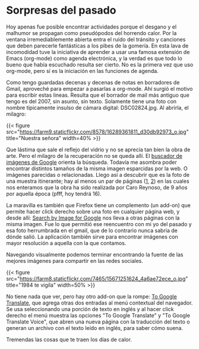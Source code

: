 # Sorpresas del pasado


Hoy apenas fue posible encontrar actividades porque el desgano y el malhumor se
propagan como pseudópodos del horrendo calor. Por la ventana irremediablemente
abierta entra el ruido del tránsito y canciones que deben parecerle fantásticas
a los pibes de la gomería. En esta lava de incomodidad tuve la iniciativa de
aprender a usar una famosa extensión de Emacs (org-mode) como agenda
electrónica, y la verdad es que todo lo bueno que había escuchado resulta ser
cierto. No es la primera vez que uso org-mode, pero sí es la iniciación en las
funciones de agenda.

Como tengo guardadas decenas y decenas de notas en borradores de Gmail,
aproveché para empezar a pasarlas a org-mode. Ahí surgió el motivo para escribir
estas lineas. Resulta que el borrador de mail más antiguo que tengo es del 2007,
sin asunto, sin texto. Solamente tiene una foto con nombre típicamente insulso
de cámara digital: DSC02824.jpg. Al abrirla, el milagro:

{{< figure src="https://farm9.staticflickr.com/8578/16289361811_d30db92973_o.jpg" title="Nuestra señora" width=40% >}}

Que lástima que sale el reflejo del vidrio y no se aprecia tan bien la
obra de arte. Pero el milagro de la recuperación no se queda allí. El
[buscador de imágenes de
Google](http://www.google.com.ar/imghp?hl=es&tab=wi) orienta la
búsqueda. Todavía me asombra poder encontrar distintos tamaños de la
misma imagen esparcidas por la web. O imágenes parecidas o relacionadas.
Llego así a descubrir que es la foto de una muestra itinerante; hay al
menos un par de páginas
([1](http://rodriguezesteban.blogspot.com.ar/2007/12/ms-sobre-la-muestra-ambulante-4.html),
[2](http://lavacademuchoscolores.blogspot.com.ar/2007/12/los-garages-abriendo-las-puertas-cuando.html))
en las cuales nos enteramos que la obra ha sido realizada por Caro
Reynoso, de 9 años por aquella época (pfff, hoy tendrá 16).

La maravilla es también que Firefox tiene un complemento (un add-on) que
permite hacer click derecho sobre una foto en cualquier página web, y
desde allí: [Search by Image for
Google](https://addons.mozilla.org/es/firefox/addon/googlesearch-by-image)
nos lleva a otras páginas con la misma imagen. Fue lo que permitió ese
reencuentro con mi yo del pasado y esa foto herrumbrada en el gmail, que
de lo contrario nunca sabría de dónde salió. La aplicación también sirve
para encontrar imágenes con mayor resolución a aquella con la que
contamos.

Navegando visualmente podemos terminar encontrando la fuente de las
mejores imágenes para compartir en las redes sociales.

{{< figure src="https://farm8.staticflickr.com/7465/15671251624_4a6ae72ece_o.jpg" title="1984 te vigila" width=50% >}}

No tiene nada que ver, pero hay otro add-on que la rompe: [To Google
Translate](https://addons.mozilla.org/es/firefox/addon/to-google-translate),
que agrega otras dos entradas al menú contextual del navegador. Se usa
seleccionando una porción de texto en inglés y al hacer click derecho el
menú muestra las opciones \"To Google Translate\" y \"To Google
Translate Voice\", que abren una nueva página con la traducción del
texto o generan un archivo con el texto leído en inglés, para saber cómo
suena.

Tremendas las cosas que te traen los días de calor.

